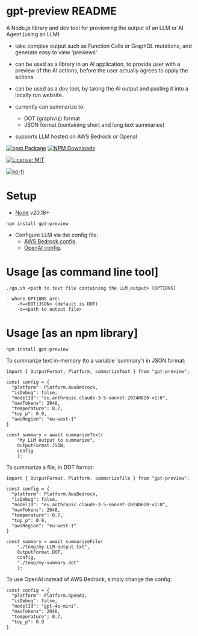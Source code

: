 # gpt-preview README

A Node.js library and dev tool for previewing the output of an LLM or AI Agent (using an LLM)

- take complex output such as Function Calls or GraphQL mutations, and generate easy to view 'previews'
- can be used as a library in an AI application, to provide user with a preview of the AI actions, before the user actually agrees to apply the actions.
- can be used as a dev tool, by taking the AI output and pasting it into a locally run website.

- currently can summarize to:

  - DOT (graphviz) format
  - JSON format (containing short and long text summaries)

- supports LLM hosted on AWS Bedrock or OpenaI

[![npm Package](https://img.shields.io/npm/v/gpt-preview.svg?style=flat-square)](https://www.npmjs.org/package/gpt-preview)
[![NPM Downloads](https://img.shields.io/npm/dm/gpt-preview.svg)](https://npmjs.org/package/gpt-preview)

[![License: MIT](https://img.shields.io/badge/License-MIT-yellow.svg)](https://opensource.org/licenses/MIT)

[![ko-fi](https://ko-fi.com/img/githubbutton_sm.svg)](https://ko-fi.com/K3K73ALBJ)

# Setup

- [Node](https://nodejs.org/en/download/package-manager) v20.18+

```
npm install gpt-preview
```

- Configure LLM via the config file:
  - [AWS Bedrock config](https://github.com/mrseanryan/gpt-preview/blob/master/config.gpt-preview.json).
  - [OpenAI config](https://github.com/mrseanryan/gpt-preview/blob/master/config.gpt-preview.openai.json).

# Usage [as command line tool]

```
./go.sh <path to text file containing the LLM output> [OPTIONS]
```

```
- where OPTIONS are:
    -f=<DOT|JSON> (default is DOT)
    -o=<path to output file>
```

# Usage [as an npm library]

```
npm install gpt-preview
```

To summarize text in-memory (to a variable 'summary') in JSON format:

```TS
import { OutputFormat, Platform, summarizeText } from "gpt-preview";

const config = {
  "platform": Platform.AwsBedrock,
  "isDebug": false,
  "modelId": "eu.anthropic.claude-3-5-sonnet-20240620-v1:0",
  "maxTokens": 2048,
  "temperature": 0.7,
  "top_p": 0.9,
  "awsRegion": "eu-west-1"
}

const summary = await summarizeText(
    "My LLM output to summarize",
    OutputFormat.JSON,
    config
    );
```

To summarize a file, in DOT format:

```TS
import { OutputFormat, Platform, summarizeFile } from "gpt-preview";

const config = {
  "platform": Platform.AwsBedrock,
  "isDebug": false,
  "modelId": "eu.anthropic.claude-3-5-sonnet-20240620-v1:0",
  "maxTokens": 2048,
  "temperature": 0.7,
  "top_p": 0.9,
  "awsRegion": "eu-west-1"
}

const summary = await summarizeFile(
    "./temp/my-LLM-output.txt",
    OutputFormat.DOT,
    config,
    "./temp/my-summary.dot"
    );
```

To use OpenAI instead of AWS Bedrock, simply change the config:

```TS
const config = {
  "platform": Platform.OpenAI,
  "isDebug": false,
  "modelId": "gpt-4o-mini",
  "maxTokens": 2048,
  "temperature": 0.7,
  "top_p": 0.9
}
```
